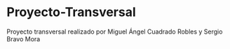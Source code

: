 # Proyecto-Transversal
Proyecto transversal realizado por Miguel Ángel Cuadrado Robles y Sergio Bravo Mora

